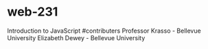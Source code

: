 # web-231
Introduction to JavaScript
#contributers 
Professor Krasso - Bellevue University
Elizabeth Dewey - Bellevue University